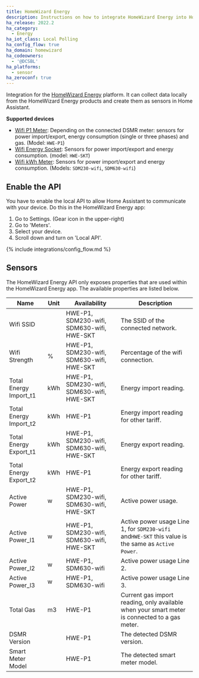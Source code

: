 ```yaml
---
title: HomeWizard Energy
description: Instructions on how to integrate HomeWizard Energy into Home Assistant.
ha_release: 2022.2
ha_category:
  - Energy
ha_iot_class: Local Polling
ha_config_flow: true
ha_domain: homewizard
ha_codeowners:
  - '@DCSBL'
ha_platforms:
  - sensor
ha_zeroconf: true
---
```


Integration for the [HomeWizard Energy](https://www.homewizard.nl/energy) platform. It can collect data locally from the HomeWizard Energy products and create them as sensors in Home Assistant.

**Supported devices**

- [Wifi P1 Meter](https://www.homewizard.nl/p1-meter): Depending on the connected DSMR meter: sensors for power import/export, energy consumption (single or three phases) and gas. (Model: `HWE-P1`)
- [Wifi Energy Socket](https://www.homewizard.nl/energy-socket): Sensors for power import/export and energy consumption. (model: `HWE-SKT`)
- [Wifi kWh Meter](https://www.homewizard.nl/kwh-meter): Sensors for power import/export and energy consumption. (Models: `SDM230-wifi`, `SDM630-wifi`)

## Enable the API

You have to enable the local API to allow Home Assistant to communicate with your device. Do this in the HomeWizard Energy app:

  1. Go to Settings. (Gear icon in the upper-right)
  2. Go to 'Meters'.
  3. Select your device.
  4. Scroll down and turn on 'Local API'.

{% include integrations/config_flow.md %}

## Sensors

The HomeWizard Energy API only exposes properties that are used within the HomeWizard Energy app. The available properties are listed below.

| Name | Unit | Availability | Description |
| --- | --- | --- | --- |
| Wifi SSID | | HWE-P1, SDM230-wifi, SDM630-wifi, HWE-SKT | The SSID of the connected network. |
| Wifi Strength | % | HWE-P1, SDM230-wifi, SDM630-wifi, HWE-SKT | Percentage of the wifi connection. |
| Total Energy Import_t1 | kWh | HWE-P1, SDM230-wifi, SDM630-wifi, HWE-SKT | Energy import reading. |
| Total Energy Import_t2 | kWh | HWE-P1 | Energy import reading for other tariff. |
| Total Energy Export_t1 | kWh | HWE-P1, SDM230-wifi, SDM630-wifi, HWE-SKT | Energy export reading. |
| Total Energy Export_t2 | kWh | HWE-P1 | Energy export reading for other tariff. |
| Active Power | w | HWE-P1, SDM230-wifi, SDM630-wifi, HWE-SKT | Active power usage. |
| Active Power_l1 | w | HWE-P1, SDM230-wifi, SDM630-wifi, HWE-SKT | Active power usage Line 1, for `SDM230-wifi` and`HWE-SKT` this value is the same as `Active Power`. |
| Active Power_l2 | w | HWE-P1, SDM630-wifi | Active power usage Line 2. |
| Active Power_l3 | w | HWE-P1, SDM630-wifi | Active power usage Line 3. |
| Total Gas | m3 | HWE-P1 | Current gas import reading, only available when your smart meter is connected to a gas meter. |
| DSMR Version | | HWE-P1 | The detected DSMR version. |
| Smart Meter Model | | HWE-P1 | The detected smart meter model. |
